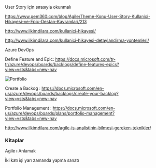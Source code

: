 
User Story için sırasıyla okunmalı

https://www.pem360.com/blog/Agile/Theme-Konu-User-Story-Kullanici-Hikayesi-ve-Epic-Destan-Kavramlari/213

http://www.ilkimdilara.com/kullanici-hikayesi/

http://www.ilkimdilara.com/kullanici-hikayesi-detaylandirma-yontemleri/



Azure DevOps 

Define Feature and Epic: https://docs.microsoft.com/tr-tr/azure/devops/boards/backlogs/define-features-epics?view=vsts&tabs=new-nav

![Portfolio](https://github.com/muratcabuk/Notes/blob/master/management-team-backlog-epics.png)

Create a Backog : https://docs.microsoft.com/en-us/azure/devops/boards/backlogs/create-your-backlog?view=vsts&tabs=new-nav

Portfolio Management : https://docs.microsoft.com/en-us/azure/devops/boards/plans/portfolio-management?view=vsts&tabs=new-nav



http://www.ilkimdilara.com/agile-is-analistinin-bilmesi-gereken-teknikler/

### Kitaplar

Agile ı Anlamak

İki katı işi yarı zamanda yapma sanatı


